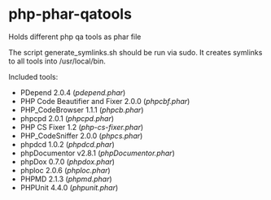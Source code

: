 php-phar-qatools
================

Holds different php qa tools as phar file

The script generate_symlinks.sh should be run via sudo. 
It creates symlinks to all tools into /usr/local/bin.

Included tools:

* PDepend 2.0.4 (*pdepend.phar*)
* PHP Code Beautifier and Fixer 2.0.0 (*phpcbf.phar*)
* PHP_CodeBrowser 1.1.1 (*phpcb.phar*)
* phpcpd 2.0.1 (*phpcpd.phar*)
* PHP CS Fixer 1.2 (*php-cs-fixer.phar*)
* PHP_CodeSniffer 2.0.0 (*phpcs.phar*)
* phpdcd 1.0.2 (*phpdcd.phar*)
* phpDocumentor v2.8.1 (*phpDocumentor.phar*)
* phpDox 0.7.0 (*phpdox.phar*)
* phploc 2.0.6 (*phploc.phar*)
* PHPMD 2.1.3 (*phpmd.phar*)
* PHPUnit 4.4.0 (*phpunit.phar*)
